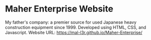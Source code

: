 # Maher Enterprise Website
My father's company: a premier source for used Japanese heavy construction equipment since 1999. Developed using HTML, CSS, and Javascript. Website URL: https://mal-l3r.github.io/Maher-Enterprise/

